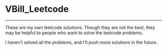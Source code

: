 # VBill_Leetcode
---
These are  my own leetcode solutions. Though they are not the best, they may be helpful to people who want to solve the leetcode problems.

I haven't solved all the problems, and I'll push more solutions in the future.